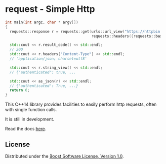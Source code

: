 # request - Simple Http

```cpp
int main(int argc, char * argv[])
{
  requests::response r = requests::get(urls::url_view("https://httpbin.org/basic-auth/user/pass"),
                                       requests::headers({requests::basic_auth("user", "pass")}));

  std::cout << r.result_code() << std::endl;
  // 200
  std::cout << r.headers["Content-Type"] << std::endl;
  // 'application/json; charset=utf8'

  std::cout << r.string_view() << std::endl;
  // {"authenticated": true, ...

  std::cout << as_json(r) << std::endl;
  // {'authenticated': True, ...}
  return 0;
}
```

This C++14 library provides facilities to easily perform http requests, often with single function calls. 

It is still in development.

Read the docs [here](doc/requests.adoc).

## License

Distributed under the [Boost Software License, Version 1.0](http://boost.org/LICENSE_1_0.txt).
